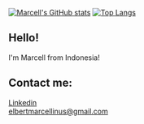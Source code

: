 [![Marcell's GitHub stats](https://github-readme-stats.vercel.app/api?username=marcellinuselbert&count_private=true&line_height=20&border_radius=20&show_icons=true&theme=algolia)](https://github.com/marcellinuselbert/github-readme-stats)
[![Top Langs](https://github-readme-stats.vercel.app/api/top-langs/?username=marcellinuselbert&langs_count=10&border_radius=20&card_width=350&layout=compact&theme=algolia)](https://github.com/marcellinuselbert/github-readme-stats)
## Hello!
I'm Marcell from Indonesia!
## Contact me: 
[Linkedin](https://www.linkedin.com/in/marcellinuselbert/)
<br>
[elbertmarcellinus@gmail.com](elbertmarcellinus@gmail.com)
